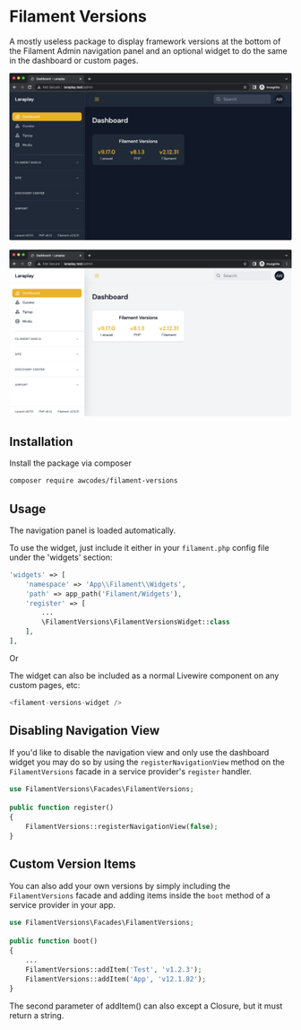 # Filament Versions

A mostly useless package to display framework versions at the bottom of the Filament Admin navigation panel and an optional widget to do the same in the dashboard or custom pages.

![Dark mode screen shot](./images/screenshot-dark.png)

![Light mode screen shot](./images/screenshot-light.png)

## Installation

Install the package via composer

```bash
composer require awcodes/filament-versions
```

## Usage

The navigation panel is loaded automatically.

To use the widget, just include it either in your `filament.php` config file under the 'widgets' section:

```php
'widgets' => [
    'namespace' => 'App\\Filament\\Widgets',
    'path' => app_path('Filament/Widgets'),
    'register' => [
        ...
        \FilamentVersions\FilamentVersionsWidget::class
    ],
],
```

Or

The widget can also be included as a normal Livewire component on any custom pages, etc:

```php
<filament-versions-widget />
```

## Disabling Navigation View

If you'd like to disable the navigation view and only use the dashboard 
widget you may do so by using the `registerNavigationView` method on 
the `FilamentVersions` facade in a service provider's `register` handler.

```php
use FilamentVersions\Facades\FilamentVersions;

public function register()
{
    FilamentVersions::registerNavigationView(false);
}
```

## Custom Version Items

You can also add your own versions by simply including the 
`FilamentVersions` facade and adding items inside the `boot` method of a 
service provider in your app.

```php
use FilamentVersions\Facades\FilamentVersions;

public function boot()
{
    ...
    FilamentVersions::addItem('Test', 'v1.2.3');
    FilamentVersions::addItem('App', 'v12.1.82');
}
```

The second parameter of addItem() can also except a Closure, but it must return a string.
